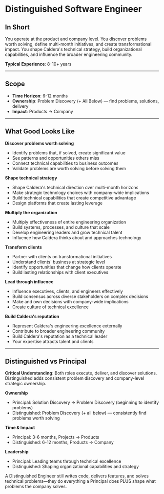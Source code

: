 # Distinguished Software Engineer

## In Short

You operate at the product and company level. You discover problems worth solving, define multi-month initiatives, and create transformational impact. You shape Caldera's technical strategy, build organizational capabilities, and influence the broader engineering community.

**Typical Experience**: 8-10+ years

---

## Scope

- **Time Horizon**: 6-12 months
- **Ownership**: Problem Discovery (+ All Below) — find problems, solutions, delivery
- **Impact**: Products → Company

---

## What Good Looks Like

**Discover problems worth solving**
- Identify problems that, if solved, create significant value
- See patterns and opportunities others miss
- Connect technical capabilities to business outcomes
- Validate problems are worth solving before solving them

**Shape technical strategy**
- Shape Caldera's technical direction over multi-month horizons
- Make strategic technology choices with company-wide implications
- Build technical capabilities that create competitive advantage
- Design platforms that create lasting leverage

**Multiply the organization**
- Multiply effectiveness of entire engineering organization
- Build systems, processes, and culture that scale
- Develop engineering leaders and grow technical talent
- Influence how Caldera thinks about and approaches technology

**Transform clients**
- Partner with clients on transformational initiatives
- Understand clients' business at strategic level
- Identify opportunities that change how clients operate
- Build lasting relationships with client executives

**Lead through influence**
- Influence executives, clients, and engineers effectively
- Build consensus across diverse stakeholders on complex decisions
- Make and own decisions with company-wide implications
- Create culture of technical excellence

**Build Caldera's reputation**
- Represent Caldera's engineering excellence externally
- Contribute to broader engineering community
- Build Caldera's reputation as a technical leader
- Your expertise attracts talent and clients

---

## Distinguished vs Principal

**Critical Understanding**: Both roles execute, deliver, and discover solutions. Distinguished adds consistent problem discovery and company-level strategic ownership.

**Ownership**
- Principal: Solution Discovery → Problem Discovery (beginning to identify problems)
- Distinguished: Problem Discovery (+ all below) — consistently find problems worth solving

**Time & Impact**
- Principal: 3-6 months, Projects → Products
- Distinguished: 6-12 months, Products → Company

**Leadership**
- Principal: Leading teams through technical excellence
- Distinguished: Shaping organizational capabilities and strategy

A Distinguished Engineer still writes code, delivers features, and solves technical problems—they do everything a Principal does PLUS shape what problems the company solves.

